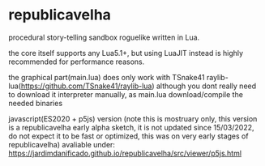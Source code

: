 # republicavelha

procedural story-telling sandbox roguelike written in Lua.



the core itself supports any Lua5.1+, but using LuaJIT instead is highly recommended for performance reasons.

the graphical part(main.lua) does only work with TSnake41 raylib-lua(https://github.com/TSnake41/raylib-lua) although you dont really need to download it interpreter manually, as main.lua download/compile the needed binaries


javascript(ES2020 + p5js) version (note this is mostruary only, this version is a republicavelha early alpha sketch, it is not updated since 15/03/2022, do not expect it to be fast or optimized, this was on very early stages of republicavelha) avaliable under:
https://jardimdanificado.github.io/republicavelha/src/viewer/p5js.html